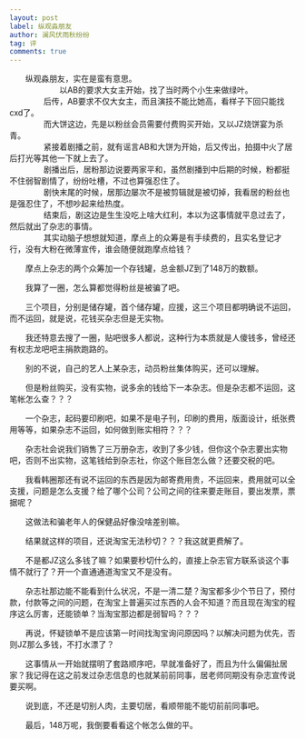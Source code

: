 ```yaml
---
layout: post
label: 纵观淼朋友
author: 澜风伏雨秋纷纷
tag: 评
comments: true
---
```


　　纵观淼朋友，实在是蛮有意思。  
　　　　
　　以AB的要求大女主开始，找了当时两个小生来做绿叶。  
　　
　　后传，AB要求不仅大女主，而且演技不能比她高，看样子下回只能找cxd了。  
　　
　　而大饼这边，先是以粉丝会员需要付费购买开始，又以JZ烧饼宴为杀青。  
　　
　　紧接着剧播之前，就有谣言AB和大饼为开始，后又传出，拍摄中火了居后打光等其他一下就上去了。  
　　
　　剧播出后，居粉那边说要两家平和，虽然剧播到中后期的时候，粉都挺不住弱智剧情了，纷纷吐槽，不过也算强忍住了。  
　　
　　剧快末尾的时候，居那边屡次不是被剪辑就是被切掉，我看居的粉丝也是强忍住了，不想吵起来给热度。  
　　
　　结束后，剧这边是生生没吃上啥大红利，本以为这事情就平息过去了，然后就出了杂志的事情。  
　　
　　其实动脑子想想就知道，摩点上的众筹是有手续费的，且实名登记才行，没有大粉在微薄宣传，谁会随便就跑摩点给钱？  

　　摩点上杂志的两个众筹加一个存钱罐，总金额JZ到了148万的数额。  

　　我算了一圈，怎么算都觉得粉丝是被骗了吧。  

　　三个项目，分别是储存罐，首个储存罐，应援，这三个项目都明确说不运回，而不运回，就是说，花钱买杂志但是无实物。  

　　我还特意去搜了一圈，贴吧很多人都说，这种行为本质就是人傻钱多，曾经还有权志龙吧吧主捐款跑路的。  

　　别的不说，自己的艺人上某杂志，动员粉丝集体购买，还可以理解。  

　　但是粉丝购买，没有实物，说多余的钱给下一本杂志。但是杂志都不运回，这笔帐怎么查？？？  

　　一个杂志，起码要印刷吧，如果不是电子刊，印刷的费用，版面设计，纸张费用等等，如果杂志不运回，如何做到账实相符？？？  

　　杂志社会说我们销售了三万册杂志，收到了多少钱，但你这个杂志要出实物吧，否则不出实物，这笔钱给到杂志社，你这个账目怎么做？还要交税的吧。  

　　我看韩圈那还有说不运回的东西是因为邮寄费用贵，不运回来，费用就可以全支援，问题是怎么支援？给了哪个公司？公司之间的往来要走账目，要出发票，票据呢？  

　　这做法和骗老年人的保健品好像没啥差别嘛。  

　　结果就这样的项目，还说淘宝无法秒切？？？我这就更费解了。  

　　不是都JZ这么多钱了嘛？如果要秒切什么的，直接上杂志官方联系谈这个事情不就行了？开一个直通通道淘宝又不是没有。  

　　杂志社那边能不能看到什么状况，不是一清二楚？淘宝都多少个节日了，预付款，付款等之间的问题，在淘宝上普遍买过东西的人会不知道？而且现在淘宝的程序这么厉害，还能锁单？当淘宝那边都是弱智吗？？？  

　　再说，怀疑锁单不是应该第一时间找淘宝询问原因吗？以解决问题为优先，否则JZ那么多钱，不打水漂了？  

　　这事情从一开始就摆明了套路顺序吧，早就准备好了，而且为什么偏偏扯居家？我记得在这之前发过杂志信息的也就某前前同事，居老师同期没有杂志宣传说要买啊。  

　　说到底，不还是切别人肉，主要切居，看顺带能不能切前前同事吧。  

　　最后，148万呢，我倒要看看这个帐怎么做的平。